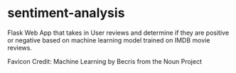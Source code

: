 # sentiment-analysis

Flask Web App that takes in User reviews and determine if they are positive or negative based on machine learning model trained on IMDB movie reviews.

Favicon Credit: Machine Learning by Becris from the Noun Project
